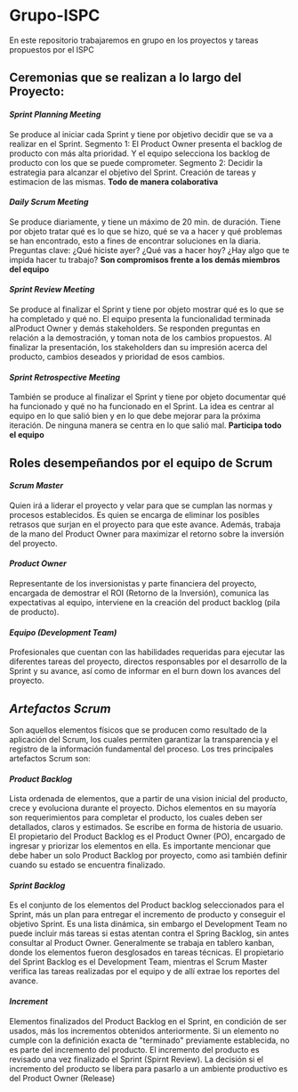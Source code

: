 # Grupo-ISPC
En este repositorio trabajaremos en grupo en los proyectos y tareas propuestos por el ISPC

## Ceremonias que se realizan a lo largo del Proyecto:

#### *Sprint Planning Meeting*
Se produce al iniciar cada Sprint y tiene por objetivo decidir que se va a realizar en el Sprint.
Segmento 1: El Product Owner presenta el backlog de producto con más alta prioridad.
Y el equipo selecciona los backlog de producto con los que se puede comprometer.
Segmento 2: Decidir la estrategia para alcanzar el objetivo del Sprint. Creación de tareas y estimacion de las mismas.
**Todo de manera colaborativa**

#### *Daily Scrum Meeting*
Se produce diariamente, y tiene un máximo de 20 min. de duración. Tiene por objeto tratar qué es lo que se hizo, 
qué se va a hacer y qué problemas se han encontrado, esto a fines de encontrar soluciones en la diaria.
Preguntas clave: ¿Qué hiciste ayer? ¿Qué vas a hacer hoy? ¿Hay algo que te impida hacer tu trabajo?
**Son compromisos frente a los demás miembros del equipo**

#### *Sprint Review Meeting*
Se produce al finalizar el Sprint y tiene por objeto mostrar qué es lo que se ha completado y qué no. 
El equipo presenta la funcionalidad terminada alProduct Owner y demás stakeholders. Se responden preguntas 
en relación a la demostración, y toman nota de los cambios propuestos. Al finalizar la presentación, los
stakeholders dan su impresión acerca del producto, cambios deseados y prioridad de esos cambios.

#### *Sprint Retrospective Meeting*
También se produce al finalizar el Sprint y tiene por objeto documentar qué ha funcionado y qué no ha funcionado
en el Sprint. La idea es centrar al equipo en lo que salió bien y en lo que debe mejorar para la próxima iteración. 
De ninguna manera se centra en lo que salió mal.
**Participa todo el equipo**

## Roles desempeñandos por el equipo de Scrum 

#### *Scrum Master*

Quien irá a liderar el proyecto y velar para que se cumplan las normas y procesos establecidos. 
Es quien se encarga de eliminar los posibles retrasos que surjan en el proyecto para que este avance. 
Además, trabaja de la mano del Product Owner para maximizar el retorno sobre la inversión del proyecto.

#### *Product Owner*

Representante de los inversionistas y parte financiera del proyecto, encargada de demostrar el ROI (Retorno de la Inversión),
comunica las expectativas al equipo, interviene en la creación del product backlog (pila de producto).

#### *Equipo (Development Team)*

Profesionales que cuentan con las habilidades requeridas para ejecutar las diferentes tareas del proyecto, 
directos responsables por el desarrollo de la Sprint y su avance, así como de informar en el burn down los avances del proyecto.

## *Artefactos Scrum*

Son aquellos elementos físicos que se producen como resultado de la aplicación del Scrum, los cuales permiten garantizar la transparencia y el registro de la información fundamental del proceso.
Los tres principales artefactos Scrum son:

#### *Product Backlog*

Lista ordenada de elementos, que a partir de una vision inicial del producto, crece y evoluciona durante el proyecto.
Dichos elementos en su mayoría son requerimientos para completar el producto, los cuales deben ser detallados, claros y estimados.
Se escribe en forma de historia de usuario.
El propietario del Product Backlog es el Product Owner (PO), encargado de ingresar y priorizar los elementos en ella.
Es importante mencionar que debe haber un solo Product Backlog por proyecto, como asi también definir cuando su estado se encuentra finalizado.

#### *Sprint Backlog*

Es el conjunto de los elementos del Product backlog seleccionados para el Sprint, más un plan para entregar el incremento de producto y conseguir el objetivo Sprint.
Es una lista dinámica, sin embargo el Development Team no puede incluir más tareas si estas atentan contra el Spring Backlog, sin antes consultar al Product Owner.
Generalmente se trabaja en tablero kanban, donde los elementos fueron desglosados en tareas técnicas.
El propietario del Sprint Backlog es el Development Team, mientras el Scrum Master verifica las tareas realizadas por el equipo y de allí extrae los reportes del avance. 

#### *Increment*

Elementos finalizados del Product Backlog en el Sprint, en condición de ser usados, más los incrementos obtenidos anteriormente.
Si un elemento no cumple con la definición exacta de "terminado" previamente establecida, no es parte del incremento del producto.
El incremento del producto es revisado una vez finalizado el Sprint (Spirnt Review).
La decisión si el incremento del producto se libera para pasarlo a un ambiente productivo es del Product Owner (Release)
